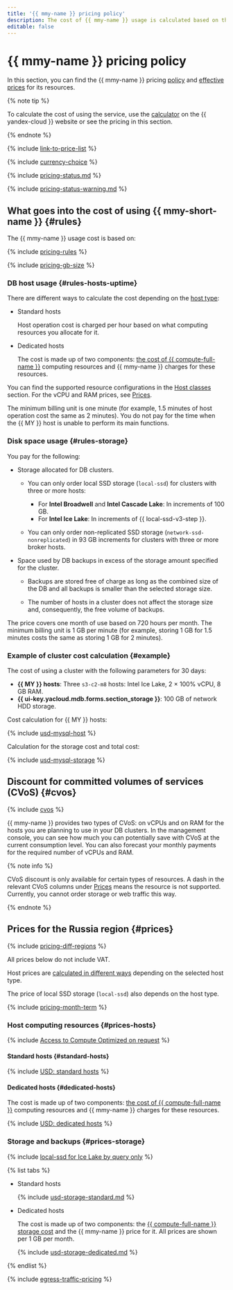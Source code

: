```yaml
---
title: '{{ mmy-name }} pricing policy'
description: The cost of {{ mmy-name }} usage is calculated based on the disk type and storage size, computing resources allocated to cluster hosts, settings and number of backups, and amount of outgoing traffic from {{ yandex-cloud }} to the internet.
editable: false
---
```


# {{ mmy-name }} pricing policy

In this section, you can find the {{ mmy-name }} pricing [policy](#rules) and [effective prices](#prices) for its resources.


{% note tip %}




To calculate the cost of using the service, use the [calculator](https://yandex.cloud/en/prices?state=dab30b3a3e36#calculator) on the {{ yandex-cloud }} website or see the pricing in this section.


{% endnote %}



{% include [link-to-price-list](../_includes/pricing/link-to-price-list.md) %}

{% include [currency-choice](../_includes/pricing/currency-choice.md) %}

{% include [pricing-status.md](../_includes/mdb/pricing-status.md) %}

{% include [pricing-status-warning.md](../_includes/mdb/pricing-status-warning.md) %}

## What goes into the cost of using {{ mmy-short-name }} {#rules}

The {{ mmy-name }} usage cost is based on:

{% include [pricing-rules](../_includes/mdb/pricing-rules.md) %}

{% include [pricing-gb-size](../_includes/pricing-gb-size.md) %}

### DB host usage {#rules-hosts-uptime}

There are different ways to calculate the cost depending on the [host type](concepts/index.md):

* Standard hosts

  Host operation cost is charged per hour based on what computing resources you allocate for it.


* Dedicated hosts

  The cost is made up of two components: [the cost of {{ compute-full-name }}](../compute/pricing.md#prices) computing resources and {{ mmy-name }} charges for these resources.


You can find the supported resource configurations in the [Host classes](concepts/instance-types.md) section. For the vCPU and RAM prices, see [Prices](#prices).

The minimum billing unit is one minute (for example, 1.5 minutes of host operation cost the same as 2 minutes). You do not pay for the time when the {{ MY }} host is unable to perform its main functions.

### Disk space usage {#rules-storage}

You pay for the following:

* Storage allocated for DB clusters.

    * You can only order local SSD storage (`local-ssd`) for clusters with three or more hosts:
        * For **Intel Broadwell** and **Intel Cascade Lake**: In increments of 100 GB.
        * For **Intel Ice Lake**: In increments of {{ local-ssd-v3-step }}.

    * You can only order non-replicated SSD storage (`network-ssd-nonreplicated`) in 93 GB increments for clusters with three or more broker hosts.

* Space used by DB backups in excess of the storage amount specified for the cluster.

    * Backups are stored free of charge as long as the combined size of the DB and all backups is smaller than the selected storage size.

    * The number of hosts in a cluster does not affect the storage size and, consequently, the free volume of backups.

The price covers one month of use based on 720 hours per month. The minimum billing unit is 1 GB per minute (for example, storing 1 GB for 1.5 minutes costs the same as storing 1 GB for 2 minutes).

### Example of cluster cost calculation {#example}

The cost of using a cluster with the following parameters for 30 days:

* **{{ MY }} hosts**: Three `s3-c2-m8` hosts: Intel Ice Lake, 2 × 100% vCPU, 8 GB RAM.
* **{{ ui-key.yacloud.mdb.forms.section_storage }}**: 100 GB of network HDD storage.

Cost calculation for {{ MY }} hosts:




{% include [usd-mysql-host](../_pricing_examples/managed-mysql/usd-host.md) %}


Calculation for the storage cost and total cost:




{% include [usd-mysql-storage](../_pricing_examples/managed-mysql/usd-storage.md) %}



## Discount for committed volumes of services (CVoS) {#cvos}

{% include [cvos](../_includes/mdb/cvos.md) %}

{{ mmy-name }} provides two types of CVoS: on vCPUs and on RAM for the hosts you are planning to use in your DB clusters. In the management console, you can see how much you can potentially save with CVoS at the current consumption level. You can also forecast your monthly payments for the required number of vCPUs and RAM.

{% note info %}

CVoS discount is only available for certain types of resources. A dash in the relevant CVoS columns under [Prices](#prices) means the resource is not supported. Currently, you cannot order storage or web traffic this way.

{% endnote %}

## Prices for the Russia region {#prices}



{% include [pricing-diff-regions](../_includes/pricing-diff-regions.md) %}



All prices below do not include VAT.


Host prices are [calculated in different ways](#rules-hosts-uptime) depending on the selected host type.

The price of local SSD storage (`local-ssd`) also depends on the host type.

{% include [pricing-month-term](../_includes/mdb/pricing-month-term.md) %}

### Host computing resources {#prices-hosts}


{% include [Access to Compute Optimized on request](../_includes/mdb/note-compute-optimized-request.md) %}


#### Standard hosts {#standard-hosts}



{% include [USD: standard hosts](../_pricing/managed-mysql/usd-hosts-standard.md) %}



#### Dedicated hosts {#dedicated-hosts}

The cost is made up of two components: [the cost of {{ compute-full-name }}](../compute/pricing.md#prices) computing resources and {{ mmy-name }} charges for these resources.



{% include [USD: dedicated hosts](../_pricing/managed-mysql/usd-hosts-dedicated.md) %}



### Storage and backups {#prices-storage}

{% include [local-ssd for Ice Lake by query only](../_includes/ice-lake-local-ssd-note.md) %}



{% list tabs %}

- Standard hosts

  {% include [usd-storage-standard.md](../_pricing/managed-mysql/usd-storage-standard.md) %}

- Dedicated hosts

  The cost is made up of two components: the [{{ compute-full-name }} storage cost](../compute/pricing.md#prices) and the {{ mmy-name }} price for it. All prices are shown per 1 GB per month.

  {% include [usd-storage-dedicated.md](../_pricing/managed-mysql/usd-storage-dedicated.md) %}

{% endlist %}


{% include [egress-traffic-pricing](../_includes/egress-traffic-pricing.md) %}
